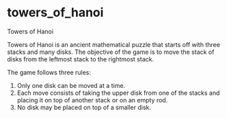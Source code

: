 # towers_of_hanoi

Towers of Hanoi

Towers of Hanoi is an ancient mathematical puzzle that starts off with three stacks and many disks.
The objective of the game is to move the stack of disks from the leftmost stack to the rightmost stack.

The game follows three rules:

1. Only one disk can be moved at a time.
2. Each move consists of taking the upper disk from one of the stacks and placing it on top of another stack or on an empty rod.
3. No disk may be placed on top of a smaller disk.
